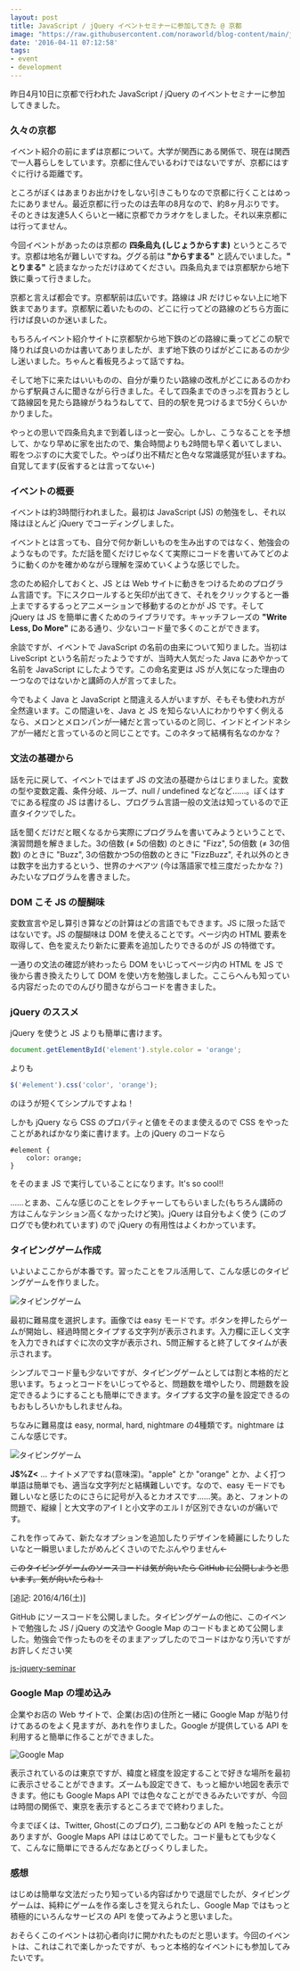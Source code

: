 ```yaml
---
layout: post
title: JavaScript / jQuery イベントセミナーに参加してきた @ 京都
image: "https://raw.githubusercontent.com/noraworld/blog-content/main/js-jquery-seminar-at-kyoto/google_maps.png"
date: '2016-04-11 07:12:58'
tags:
- event
- development
---
```


昨日4月10日に京都で行われた JavaScript / jQuery のイベントセミナーに参加してきました。

### 久々の京都
イベント紹介の前にまずは京都について。大学が関西にある関係で、現在は関西で一人暮らしをしています。京都に住んでいるわけではないですが、京都にはすぐに行ける距離です。

ところがぼくはあまりお出かけをしない引きこもりなので京都に行くことはめったにありません。最近京都に行ったのは去年の8月なので、約8ヶ月ぶりです。そのときは友達5人くらいと一緒に京都でカラオケをしました。それ以来京都には行ってません。

今回イベントがあったのは京都の **四条烏丸 (しじょうからすま)** というところです。京都は地名が難しいですね。ググる前は **"からすまる"** と読んでいました。**" とりまる"** と読まなかっただけほめてください。四条烏丸までは京都駅から地下鉄に乗って行きました。

京都と言えば都会です。京都駅前は広いです。路線は JR だけじゃない上に地下鉄まであります。京都駅に着いたものの、どこに行ってどの路線のどちら方面に行けば良いのか迷いました。

もちろんイベント紹介サイトに京都駅から地下鉄のどの路線に乗ってどこの駅で降りれば良いのかは書いてありましたが、まず地下鉄のりばがどこにあるのか少し迷いました。ちゃんと看板見ろよって話ですね。

そして地下に来たはいいものの、自分が乗りたい路線の改札がどこにあるのかわからず駅員さんに聞きながら行きました。そして四条までのきっぷを買おうとして路線図を見たら路線がうねうねしてて、目的の駅を見つけるまで5分くらいかかりました。

やっとの思いで四条烏丸まで到着しほっと一安心。しかし、こうなることを予想して、かなり早めに家を出たので、集合時間よりも2時間も早く着いてしまい、暇をつぶすのに大変でした。やっぱり出不精だと色々な常識感覚が狂いますね。自覚してます(反省するとは言ってない←)

### イベントの概要
イベントは約3時間行われました。最初は JavaScript (JS) の勉強をし、それ以降はほとんど jQuery でコーディングしました。

イベントとは言っても、自分で何か新しいものを生み出すのではなく、勉強会のようなものです。ただ話を聞くだけじゃなくて実際にコードを書いてみてどのように動くのかを確かめながら理解を深めていくような感じでした。

念のため紹介しておくと、JS とは Web サイトに動きをつけるためのプログラム言語です。下にスクロールすると矢印が出てきて、それをクリックすると一番上までするするっとアニメーションで移動するのとかが JS です。そして jQuery は JS を簡単に書くためのライブラリです。キャッチフレーズの **"Write Less, Do More"** にある通り、少ないコード量で多くのことができます。

余談ですが、イベントで JavaScript の名前の由来について知りました。当初は LiveScript という名前だったようですが、当時大人気だった Java にあやかって名前を JavaScript にしたようです。この命名変更は JS が人気になった理由の一つなのではないかと講師の人が言ってました。

今でもよく Java と JavaScript と間違える人がいますが、そもそも使われ方が全然違います。この間違いを、Java と JS を知らない人にわかりやすく例えるなら、メロンとメロンパンが一緒だと言っているのと同じ、インドとインドネシアが一緒だと言っているのと同じことです。このネタって結構有名なのかな？

### 文法の基礎から
話を元に戻して、イベントではまず JS の文法の基礎からはじまりました。変数の型や変数定義、条件分岐、ループ、null / undefined などなど……。ぼくはすでにある程度の JS は書けるし、プログラム言語一般の文法は知っているので正直タイクツでした。

話を聞くだけだと眠くなるから実際にプログラムを書いてみようということで、演習問題を解きました。3の倍数 (≠ 5の倍数) のときに "Fizz", 5の倍数 (≠ 3の倍数) のときに "Buzz", 3の倍数かつ5の倍数のときに "FizzBuzz", それ以外のときは数字を出力するという、世界のナベアツ (今は落語家で桂三度だったかな？) みたいなプログラムを書きました。

### DOM こそ JS の醍醐味
変数宣言や足し算引き算などの計算はどの言語でもできます。JS に限った話ではないです。JS の醍醐味は DOM を使えることです。ページ内の HTML 要素を取得して、色を変えたり新たに要素を追加したりできるのが JS の特徴です。

一通りの文法の確認が終わったら DOM をいじってページ内の HTML を JS で後から書き換えたりして DOM を使い方を勉強しました。ここらへんも知っている内容だったのでのんびり聞きながらコードを書きました。

### jQuery のススメ
jQuery を使うと JS よりも簡単に書けます。

```js
document.getElementById('element').style.color = 'orange';
```

よりも

```js
$('#element').css('color', 'orange');
```

のほうが短くてシンプルですよね！

しかも jQuery なら CSS のプロパティと値をそのまま使えるので CSS をやったことがあればかなり楽に書けます。上の jQuery のコードなら
```
#element {
    color: orange;
}
```
をそのまま JS で実行していることになります。It's so cool!!

……とまあ、こんな感じのことをレクチャーしてもらいました(もちろん講師の方はこんなテンション高くなかったけど笑)。jQuery は自分もよく使う (このブログでも使われています) ので jQuery の有用性はよくわかっています。

### タイピングゲーム作成
いよいよここからが本番です。習ったことをフル活用して、こんな感じのタイピングゲームを作りました。

![タイピングゲーム](https://raw.githubusercontent.com/noraworld/blog-content/main/js-jquery-seminar-at-kyoto/typing_game.png)

最初に難易度を選択します。画像では easy モードです。ボタンを押したらゲームが開始し、経過時間とタイプする文字列が表示されます。入力欄に正しく文字を入力できればすぐに次の文字が表示され、5問正解すると終了してタイムが表示されます。

シンプルでコード量も少ないですが、タイピングゲームとしては割と本格的だと思います。ちょっとコードをいじってやると、問題数を増やしたり、問題数を設定できるようにすることも簡単にできます。タイプする文字の量を設定できるのもおもしろいかもしれませんね。

ちなみに難易度は easy, normal, hard, nightmare の4種類です。nightmare はこんな感じです。

![タイピングゲーム](https://raw.githubusercontent.com/noraworld/blog-content/main/js-jquery-seminar-at-kyoto/typing_game_nightmare.png)

**J$%Z<** ... ナイトメアですね(意味深)。"apple" とか "orange" とか、よく打つ単語は簡単でも、適当な文字列だと結構難しいです。なので、easy モードでも難しいなと感じたのにさらに記号が入るとカオスです……笑。あと、フォントの問題で、縦線 | と大文字のアイ I と小文字のエル l が区別できないのが痛いです。

これを作ってみて、新たなオプションを追加したりデザインを綺麗にしたりしたいなと一瞬思いましたがめんどくさいのでたぶんやりません←

~~このタイピングゲームのソースコードは気が向いたら GitHub に公開しようと思います。気が向いたらね！~~

[追記: 2016/4/16(土)]

GitHub にソースコードを公開しました。タイピングゲームの他に、このイベントで勉強した JS / jQuery の文法や Google Map のコードもまとめて公開しました。勉強会で作ったものをそのままアップしたのでコードはかなり汚いですがお許しください笑

<a href="https://github.com/secondnoraworld/js-jquery-seminar" target="_blank">js-jquery-seminar</a>

### Google Map の埋め込み
企業やお店の Web サイトで、企業(お店)の住所と一緒に Google Map が貼り付けてあるのをよく見ますが、あれを作りました。Google が提供している API を利用すると簡単に作ることができました。

![Google Map](https://raw.githubusercontent.com/noraworld/blog-content/main/js-jquery-seminar-at-kyoto/google_maps.png)

表示されているのは東京ですが、緯度と経度を設定することで好きな場所を最初に表示させることができます。ズームも設定できて、もっと細かい地図を表示できます。他にも Google Maps API では色々なことができるみたいですが、今回は時間の関係で、東京を表示するところまでで終わりました。

今までぼくは、Twitter, Ghost(このブログ), ニコ動などの API を触ったことがありますが、Google Maps API ははじめてでした。コード量もとても少なくて、こんなに簡単にできるんだなあとびっくりしました。

### 感想
はじめは簡単な文法だったり知っている内容ばかりで退屈でしたが、タイピングゲームは、純粋にゲームを作る楽しさを覚えられたし、Google Map ではもっと積極的にいろんなサービスの API を使ってみようと思いました。

おそらくこのイベントは初心者向けに開かれたものだと思います。今回のイベントは、これはこれで楽しかったですが、もっと本格的なイベントにも参加してみたいです。
